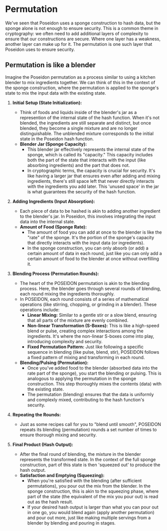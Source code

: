 # Permutation
We've seen that Poseidon uses a sponge construction to hash data, but the sponge alone is not enough to ensure security.
This is a common theme in cryptography: we often need to add additional layers of complexity to ensure that our constructions are secure.
Where one layer has a weakness, another layer can make up for it.
The permutation is one such layer that Poseidon uses to ensure security.

## Permutation is like a blender

Imagine the Poseidon permutation as a process similar to using a kitchen blender to mix ingredients together.
We can think of this in the context of the sponge construction, where the permutation is applied to the sponge's state to mix the input data with the existing state.

1. **Initial Setup (State Initialization):**
   - Think of foods and liquids inside of the blender's jar as a represention of the internal state of the hash function. 
   When it's not blended, the ingredients are still separate and distinct, but once blended, they become a single mixture and are no longer distinguishable.
   The unblended mixture corresponds to the initial state in the Poseidon hash function.
    - **Blender Jar (Sponge Capacity):**
        - This blender jar  effectively represents the internal state of the sponge, which is called its "capacity." This capacity includes both the part of the state that interacts with the input (like absorbing ingredients) and the part that does not.
        - In cryptographic terms, the capacity is crucial for security. It's like having a larger jar that ensures even after adding and mixing ingredients, there's still space left that never directly interacts with the ingredients you add later. This 'unused space' in the jar is what guarantees the security of the hash function.

2. **Adding Ingredients (Input Absorption):**
   - Each piece of data to be hashed is akin to adding another ingredient to the blender's jar. 
   In Poseidon, this involves integrating the input data into the internal state.
   - **Amount of Food (Sponge Rate):**
        - The amount of food you can add at once to the blender is like the "rate" of the sponge. It's the portion of the sponge's capacity that directly interacts with the input data (or ingredients).
        - In the sponge construction, you can only absorb (or add) a certain amount of data in each round, just like you can only add a certain amount of food to the blender at once without overfilling it.

3. **Blending Process (Permutation Rounds):**
   - The heart of the POSEIDON permutation is akin to the blending process. Here, the blender goes through several rounds of blending, each round mixing the ingredients thoroughly.
   - In POSEIDON, each round consists of a series of mathematical operations (like stirring, chopping, or grinding in a blender). These operations include:
     - **Linear Mixing:** Similar to a gentle stir or a slow blend, ensuring that all parts of the mixture are evenly combined.
     - **Non-linear Transformation (S-Boxes):** This is like a high-speed blend or pulse, creating complex interactions among the ingredients. It's where the non-linear S-boxes come into play, introducing complexity and security.
     - **Fixed Permutation Pattern:** Just like following a specific sequence in blending (like pulse, blend, stir), POSEIDON follows a fixed pattern of mixing and transforming in each round.
   - **Blending/Pulsing (Permutation):**
        - Once you've added food to the blender (absorbed data into the rate part of the sponge), you start the blending or pulsing. This is analogous to applying the permutation in the sponge construction. This step thoroughly mixes the contents (data) with the existing state.
        - The permutation (blending) ensures that the data is uniformly and complexly mixed, contributing to the hash function's security.

4. **Repeating the Rounds:**
   - Just as some recipes call for you to "blend until smooth", POSEIDON repeats its blending (permutation) rounds a set number of times to ensure thorough mixing and security.

5. **Final Product (Hash Output):**
   - After the final round of blending, the mixture in the blender represents the transformed state. In the context of the full sponge construction, part of this state is then 'squeezed out' to produce the hash output.
   - **Satisfaction and Emptying (Squeezing):**
        - When you're satisfied with the blending (after sufficient permutations), you pour out the mix from the blender. In the sponge construction, this is akin to the squeezing phase, where part of the state (the equivalent of the mix you pour out) is read out as the hash result.
        - If your desired hash output is larger than what you can pour out in one go, you would blend again (apply another permutation) and pour out more, just like making multiple servings from a blender by blending and pouring in stages.
